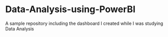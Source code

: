 # Data-Analysis-using-PowerBI
A sample repository including the dashboard I created while I was studying Data Analysis
